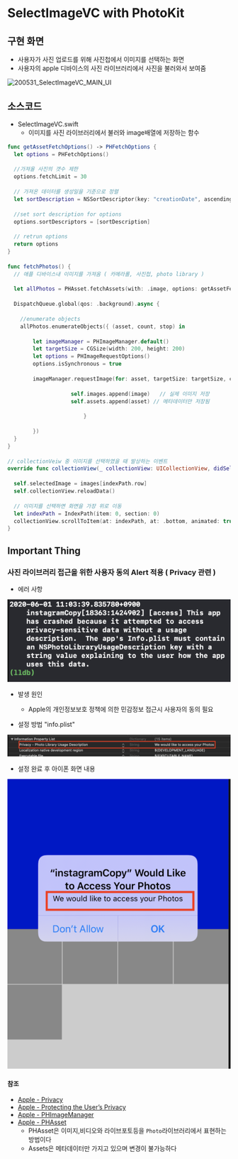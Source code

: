 # SelectImageVC with PhotoKit

## 구현 화면

- 사용자가 사진 업로드를 위해 사진첩에서 이미지를 선택하는 화면
- 사용자의 apple 디바이스의 사진 라이브러리에서 사진을 불러와서 보여줌

![200531_SelectImageVC_MAIN_UI](../image/200601_SelectimageVC_Main_UI1.gif)



## 소스코드

- SelectImageVC.swift
  - 이미지를 사진 라이브러리에서 불러와 image배열에 저장하는 함수

```swift
func getAssetFetchOptions() -> PHFetchOptions {
  let options = PHFetchOptions()

  //가져올 사진의 갯수 제한
  options.fetchLimit = 30

  // 가져온 데이터를 생성일을 기준으로 정렬
  let sortDescription = NSSortDescriptor(key: "creationDate", ascending: false)

  //set sort description for options
  options.sortDescriptors = [sortDescription]

  // retrun options
  return options
}

func fetchPhotos() {
  // 애플 디바이스내 이미지를 가져옴 ( 카메라롤, 사진첩, photo library )

  let allPhotos = PHAsset.fetchAssets(with: .image, options: getAssetFetchOptions())

  DispatchQueue.global(qos: .background).async {

    //enumerate objects
    allPhotos.enumerateObjects({ (asset, count, stop) in
                
		let imageManager = PHImageManager.default()
		let targetSize = CGSize(width: 200, height: 200)
		let options = PHImageRequestOptions()
		options.isSynchronous = true
                
		imageManager.requestImage(for: asset, targetSize: targetSize, contentMode: .aspectFill, options: options) { (image, info) in
                                                                                                                        				if let image = image {                                                                                                            					// append image to data Source
 					self.images.append(image)	// 실제 이미지 저장
					self.assets.append(asset) // 메타데이터만 저장됨                                                                                                                  
                                                                                                                     						if self.selectedImage == nil {                                                                                                        								self.selectedImage = image
						}                                                                                                 						// reload collection view with images once count has completed
                                                                                                             						if count == allPhotos.count - 1 {                                                                        							 DispatchQueue.main.async {                                                                                                    							 self.collectionView?.reloadData()                                                                                                  					 }                                                                                                  					}                                                                                                   				}                                                                                                   			}
		})
  }
}

// collectionVeiw 중 이미지를 선택하였을 때 발상하는 이벤트
override func collectionView(_ collectionView: UICollectionView, didSelectItemAt indexPath: IndexPath) {

  self.selectedImage = images[indexPath.row]
  self.collectionView.reloadData()

  // 이미지를 선택하면 화면을 가장 위로 이동
  let indexPath = IndexPath(item: 0, section: 0)
  collectionView.scrollToItem(at: indexPath, at: .bottom, animated: true)
}
```



## Important Thing

### 사진 라이브러리 접근을 위한 사용자 동의 Alert 적용 ( Privacy 관련 )

- 에러 사항

![200601_PhotoLibraryAcessError](../image/200601_PhotoLibraryAcessError.png)

- 발생 원인
  - Apple의 개인정보보호 정책에 의한 민감정보 접근시 사용자의 동의 필요

- 설정 방법 "info.plist"

![200601_PhotoLibraryAcessErrorSetting](../image/200601_PhotoLibraryAcessErrorSetting.png)

- 설정 완료 후 아이폰 화면 내용

![200601_PhotoLibraryAcessAlert](../image/200601_PhotoLibraryAcessAlert.png)

#### 참조

- [Apple - Privacy](https://www.apple.com/privacy/control/)
- [Apple - Protecting the User’s Privacy](https://developer.apple.com/documentation/uikit/protecting_the_user_s_privacy)
- [Apple - PHImageManager](https://developer.apple.com/documentation/photokit/phimagemanager)
- [Apple - PHAsset](https://developer.apple.com/documentation/photokit/phasset)
  - PHAsset은 이미지,비디오와 라이브포토등을 `Photo`라이브러리에서 표현하는 방법이다
  - Assets은 메타데이터만 가지고 있으며 변경이 불가능하다